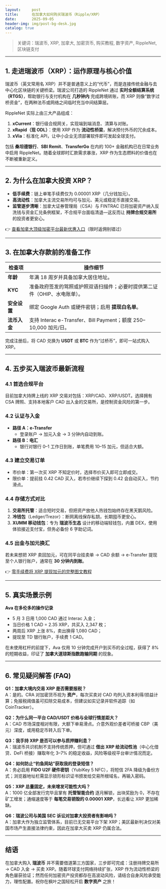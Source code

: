```yaml
---
layout:     post
title:      在加拿大如何购买瑞波币（Ripple/XRP）
date:       2025-09-05
header-img: img/post-bg-desk.jpg
catalog: true
---
```


> 关键词：瑞波币, XRP, 加拿大, 加密货币, 购买教程, 数字资产, RippleNet, 区块链支付

---

## 1. 走进瑞波币（XRP）：运作原理与核心价值

瑞波币（英文常用名 XRP）并不是普通意义上的“代币”，而是连接传统金融与去中心化区块链的关键桥梁。瑞波公司打造的 RippleNet 通过 **实时全额结算系统（RTGS）**，帮助银行与支付机构在 **几秒钟内** 完成跨境转账，而 XRP 则像“数字过桥资金”，在两种法币或网络之间临时充当中间结算层。  

RippleNet 实际上由三大产品组成：

1. **xCurrent**：银行级合规网关，实现端到端消息、清算与对账。  
2. **xRapid（现 ODL）**：使用 XRP 作为 **流动性桥梁**，解决预付外币的冗余成本。  
3. **xVia**：标准化 API，让中小企业无须部署软件即可发起全球支付。  

包括 **桑坦德银行**、**SBI Remit**、**TransferGo** 在内的 100+ 金融机构已在日常业务中启用 RippleNet。随着全球即时汇款需求暴涨，XRP 作为生态燃料的价值也在不断被重新定义。

---

## 2. 为什么在加拿大投资 XRP？

- **低手续费**：链上单笔手续费仅为 0.00001 XRP（几分钱加元）。  
- **高流动性**：加拿大主流交易所均可与加元、美元或稳定币直接交易。  
- **监管逐步清晰**：加拿大证券管理局（CSA）与 FINTRAC 已将加密资产纳入反洗钱与资金汇兑条例框架，不合规平台面临清退—这反而让 **持牌合规交易所** 的投资者更安心。  

👉 [查看加拿大顶级加密平台最新优惠入口](https://okxdog.com/)（限时返佣别错过）

---

## 3. 在加拿大存款前的准备工作

| 检查项 | 操作细节 |
|---|---|
| **年龄** | 年满 18 周岁并具备加拿大居住地址。 |
| **KYC** | 准备政府签发的驾照或护照双语扫描件；必要时提供第二证件（OHIP、水电账单）。 |
| **安全设置** | 绑定 Google Auth 或硬件密钥；启用 **提现白名单**。 |
| **法币入金** | 支持 Interac e-Transfer、Bill Payment；额度 250–10,000 加元/日。 |

完成注册后，将 CAD 兑换为 **USDT** 或 **BTC** 作为“过桥币”，即可一站式购入 XRP。

---

## 4. 五步买入瑞波币最新流程

### 4.1 首选合规平台
目前加拿大持牌上线的 XRP 交易对包括：XRP/CAD、XRP/USDT。选择拥有 CSA 牌照、支持本地客户 CAD 出入金的交易所，是控制资金风险的第一步。

### 4.2 认证与入金
- **路径 A：e-Transfer**  
  - 登录账户 → 加元入金 → 3 分钟内自动到账。  
- **路径 B：电汇**  
  - 银行对银行 0–1 工作日到账，单笔费用 10–15 加元，但适合大额。

### 4.3 建立交易订单
- 市价单：第一次买 XRP 不知定价时，选择市价买入即可立即成交。  
- 限价单：提前挂 0.42 CAD 买入，若市价继续下探到 0.42 会自动买入，节约滑点。

### 4.4 存储方式对比
1. **交易所托管**：适合短时交易，但把资产放他人热钱包始终存在黑天鹅风险。  
2. **冷钱包**（Ledger/Trezor）：断网离线保存私钥，长期囤币更安心。  
3. **XUMM 移动钱包**：专为 **瑞波币生态** 设计的移动端轻钱包，内置 DEX，使用体验接近支付宝，但务必备份 6 字助记词。

### 4.5 出金与加元换汇
若未来想把 XRP 卖回加元，可在同平台挂卖单 → CAD 余额 → e-Transfer 提现至个人银行账户，通常在 **30 分钟内到账**。

👉 [零手续费将 XRP 提现加元的完整图文教程](https://okxdog.com/)

---

## 5. 真实场景示例

**Ava 在多伦多的操作记录**  
- 5 月 3 日用 1,000 CAD 通过 Interac 入金；  
- 当日价格 1 CAD = 2.35 XRP，共买入 2,347 枚；  
- 两周后 XRP 上涨 8%，卖出换得 1,080 CAD；  
- 提现至 TD 银行账户，手续费 1 CAD。  

在未使用杠杆的前提下，Ava 仅用 10 分钟完成开户到买币的全过程，获得了 8% 的短期收益，印证了 **加拿大道琼斯指数跑输同期** 的现象。

---

## 6. 常见疑问解答 (FAQ)

**Q1：加拿大境内交易 XRP 是否需要报税？**  
A：是的。CRA 对加密货币视为 **资产**，每次买卖对 CAD 均列入资本利得/损益计算；免报税阈值虽可扣除交易成本，但建议如实记录并软件追踪（如 CoinTracker）。

**Q2：为什么同一平台 CAD/USDT 价格与全球行情差距大？**  
A：CAD 市场深度相对有限，大额下单易滑点。介意外观价差者可桥接 CBP（美元）深度，或用稳定币转入后下单。

**Q3：我手持 XRP 是否可以参与质押赚利息？**  
A：瑞波币共识机制不支持传统质押，但可通过 **借出 XRP 给流动性池**（中心化借贷、DeFi 桥接）赚取年化 3–7% 的稳定收益，风险等级视平台审计情况而定。

**Q4：如何防止“钓鱼网站”获取我的登录短信？**  
A：务必启用 **FIDO U2F 硬件密钥**（YubiKey 5 NFC），将短信 2FA 降级为备份方式；浏览器地址栏需显示锁形标识证书颁发给交易所根域名，再输入密码。

**Q5：XRP 总量固定，未来增发可能性大吗？**  
A：1000 亿全部发行完毕且掌有 **托管智能合约** 逐月解锁，出块奖励为 0，不存在矿工增发；通缩速度等于 **每笔交易销毁的 0.00001 XRP**，长远看让 XRP 更加稀缺。

**Q6：瑞波公司与美国 SEC 诉讼对加拿大投资者有影响吗？**  
A：加拿大作为独立监管体系，目前已无交易平台下架 XRP；美区最新判决仅对美国市场产生直接法律约束，因此在加拿大买卖 XRP 仍属合法。

---

## 结语

在加拿大购入 **瑞波币** 并不需要借道第三方国家，三步即可完成：注册持牌交易所 → CAD 入金 → 买卖 XRP。随着环球支付网络持续扩张，XRP 作为流动性桥梁的角色屡获验证；然而任何加密资产投资都存在高波动风险，请结合自身风险承受能力，理性配置。祝你在枫叶之国轻松开启 **数字资产** 之旅！